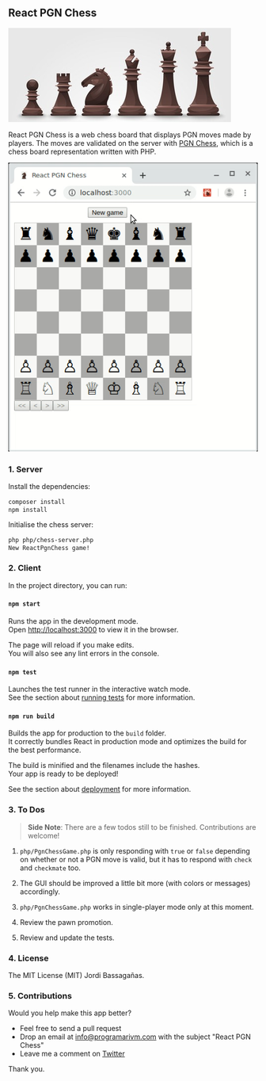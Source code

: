 ## React PGN Chess

![React PGN Chess](/resources/black-chess-pieces.jpg?raw=true)

React PGN Chess is a web chess board that displays PGN moves made by players. The moves are validated on the server with [PGN Chess](https://github.com/programarivm/pgn-chess), which is a chess board representation written with PHP.

![React PGN Chess](/resources/demo.gif)

### 1. Server

Install the dependencies:

    composer install
    npm install

Initialise the chess server:

    php php/chess-server.php
    New ReactPgnChess game!

### 2. Client

In the project directory, you can run:

#### `npm start`

Runs the app in the development mode.<br>
Open [http://localhost:3000](http://localhost:3000) to view it in the browser.

The page will reload if you make edits.<br>
You will also see any lint errors in the console.

#### `npm test`

Launches the test runner in the interactive watch mode.<br>
See the section about [running tests](https://facebook.github.io/create-react-app/docs/running-tests) for more information.

#### `npm run build`

Builds the app for production to the `build` folder.<br>
It correctly bundles React in production mode and optimizes the build for the best performance.

The build is minified and the filenames include the hashes.<br>
Your app is ready to be deployed!

See the section about [deployment](https://facebook.github.io/create-react-app/docs/deployment) for more information.

### 3. To Dos

> **Side Note**: There are a few todos still to be finished. Contributions are welcome!

1. `php/PgnChessGame.php` is only responding with `true` or `false` depending on whether or not a PGN move is valid, but it has to respond with `check` and `checkmate` too.

2. The GUI should be improved a little bit more (with colors or messages) accordingly.

3. `php/PgnChessGame.php` works in single-player mode only at this moment.

4. Review the pawn promotion.

5. Review and update the tests.

### 4. License

The MIT License (MIT) Jordi Bassagañas.

### 5. Contributions

Would you help make this app better?

- Feel free to send a pull request
- Drop an email at info@programarivm.com with the subject "React PGN Chess"
- Leave me a comment on [Twitter](https://twitter.com/programarivm)

Thank you.
